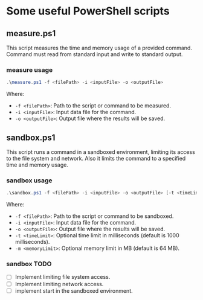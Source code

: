 # Some useful PowerShell scripts

## measure.ps1

This script measures the time and memory usage of a provided command. Command must read from standard input and write to standard output.

### measure usage

```powershell
.\measure.ps1 -f <filePath> -i <inputFile> -o <outputFile>
```

Where:

- `-f <filePath>`: Path to the script or command to be measured.
- `-i <inputFile>`: Input data file for the command.
- `-o <outputFile>`: Output file where the results will be saved.

## sandbox.ps1

This script runs a command in a sandboxed environment, limiting its access to the file system and network. Also it limits the command to a specified time and memory usage.

### sandbox usage

```powershell
.\sandbox.ps1 -f <filePath> -i <inputFile> -o <outputFile> [-t <timeLimit>] [-m <memoryLimit>]
```

Where:

- `-f <filePath>`: Path to the script or command to be sandboxed.
- `-i <inputFile>`: Input data file for the command.
- `-o <outputFile>`: Output file where the results will be saved.
- `-t <timeLimit>`: Optional time limit in milliseconds (default is 1000 milliseconds).
- `-m <memoryLimit>`: Optional memory limit in MB (default is 64 MB).

### sandbox TODO

- [ ] Implement limiting file system access.
- [ ] Implement limiting network access.
- [ ] implement start in the sandboxed environment.
